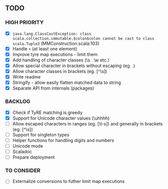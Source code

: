 TODO
----

### HIGH PRIORITY

- [X] ```java.lang.ClassCastException: class scala.collection.immutable.$colon$colon cannot be cast to class scala.Tuple3``` (MMConstruction.scala:103)
- [X] Handle `+` (at least one element)
- [X] Improve tyre map executions - limit them
- [X] Add handling of character classes (\s . \w etc.)
- [X] Allow special character in brackets without escaping (eg. .)
- [X] Allow character classes in brackets (eg. [^\s])
- [X] Write readme
- [X] Stringify - allow easily flatten matched data to string
- [X] Separate API from internals (packages)

### BACKLOG

- [X] Check if TyRE matching is greedy
- [X] Support for Unicode character values (\uhhhh)
- [ ] Allow escaped characters in ranges (eg. [\t-s]) and generally in brackets (eg. [^\s])
- [ ] Support for singleton types
- [ ] Helper functions for handling digits and numbers
- [ ] Unicode mode
- [ ] Scaladoc
- [ ] Prepare deployment

### TO CONSIDER

- [ ] Externalize conversions to futher limit map executions

